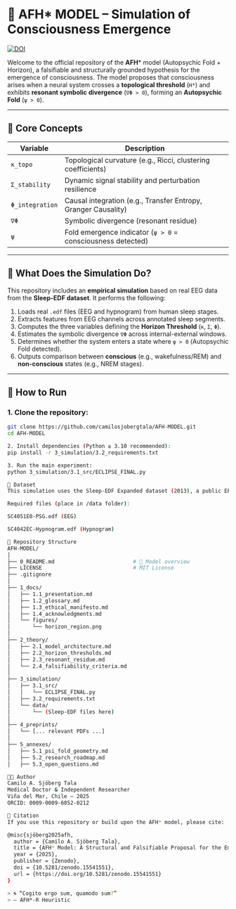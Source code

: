 # 🧠 AFH* MODEL – Simulation of Consciousness Emergence

[![DOI](https://zenodo.org/badge/DOI/10.5281/zenodo.15541551.svg)](https://doi.org/10.5281/zenodo.15541551)

Welcome to the official repository of the **AFH*** model (Autopsychic Fold + Horizon), a falsifiable and structurally grounded hypothesis for the emergence of consciousness. The model proposes that consciousness arises when a neural system crosses a **topological threshold** (`H*`) and exhibits **resonant symbolic divergence** (`∇Φ > 0`), forming an **Autopsychic Fold** (`ψ > 0`).

---

## 🧩 Core Concepts

| Variable        | Description                                                  |
|-----------------|--------------------------------------------------------------|
| `κ_topo`        | Topological curvature (e.g., Ricci, clustering coefficients) |
| `Σ_stability`   | Dynamic signal stability and perturbation resilience         |
| `Φ_integration` | Causal integration (e.g., Transfer Entropy, Granger Causality) |
| `∇Φ`            | Symbolic divergence (resonant residue)                       |
| `ψ`             | Fold emergence indicator (`ψ > 0` = consciousness detected)  |

---

## 🧪 What Does the Simulation Do?

This repository includes an **empirical simulation** based on real EEG data from the **Sleep-EDF dataset**. It performs the following:

1. Loads real `.edf` files (EEG and hypnogram) from human sleep stages.
2. Extracts features from EEG channels across annotated sleep segments.
3. Computes the three variables defining the **Horizon Threshold** (`κ`, `Σ`, `Φ`).
4. Estimates the symbolic divergence `∇Φ` across internal-external windows.
5. Determines whether the system enters a state where `ψ > 0` (Autopsychic Fold detected).
6. Outputs comparison between **conscious** (e.g., wakefulness/REM) and **non-conscious** states (e.g., NREM stages).

---

## 🚀 How to Run

### 1. Clone the repository:

```bash
git clone https://github.com/camilosjobergtala/AFH-MODEL.git
cd AFH-MODEL

2. Install dependencies (Python ≥ 3.10 recommended):
pip install -r 3_simulation/3.2_requirements.txt

3. Run the main experiment:
python 3_simulation/3.1_src/ECLIPSE_FINAL.py

📄 Dataset
This simulation uses the Sleep-EDF Expanded dataset (2013), a public EEG resource including full-night recordings with expert sleep stage annotations.

Required files (place in /data folder):

SC4051E0-PSG.edf (EEG)

SC4042EC-Hypnogram.edf (Hypnogram)

📂 Repository Structure
AFH-MODEL/
│
├── 0_README.md                         # 🔰 Model overview
├── LICENSE                             # MIT License
├── .gitignore
│
├── 1_docs/
│   ├── 1.1_presentation.md
│   ├── 1.2_glossary.md
│   ├── 1.3_ethical_manifesto.md
│   ├── 1.4_acknowledgments.md
│   └── figures/
│       └── horizon_region.png
│
├── 2_theory/
│   ├── 2.1_model_architecture.md
│   ├── 2.2_horizon_thresholds.md
│   ├── 2.3_resonant_residue.md
│   └── 2.4_falsifiability_criteria.md
│
├── 3_simulation/
│   ├── 3.1_src/
│   │   └── ECLIPSE_FINAL.py
│   ├── 3.2_requirements.txt
│   └── data/
│       └── (Sleep-EDF files here)
│
├── 4_preprints/
│   └── [... relevant PDFs ...]
│
├── 5_annexes/
│   ├── 5.1_psi_fold_geometry.md
│   ├── 5.2_research_roadmap.md
│   ├── 5.3_open_questions.md

🧑‍🔬 Author
Camilo A. Sjöberg Tala
Medical Doctor & Independent Researcher
Viña del Mar, Chile – 2025
ORCID: 0009-0009-6052-0212

🧾 Citation
If you use this repository or build upon the AFH* model, please cite:

@misc{sjöberg2025afh,
  author = {Camilo A. Sjöberg Tala},
  title = {AFH* Model: A Structural and Falsifiable Proposal for the Emergence of Consciousness},
  year = {2025},
  publisher = {Zenodo},
  doi = {10.5281/zenodo.15541551},
  url = {https://doi.org/10.5281/zenodo.15541551}
}

> 🌀 “Cogito ergo sum, quamodo sum?”  
> — AFH*-R Heuristic